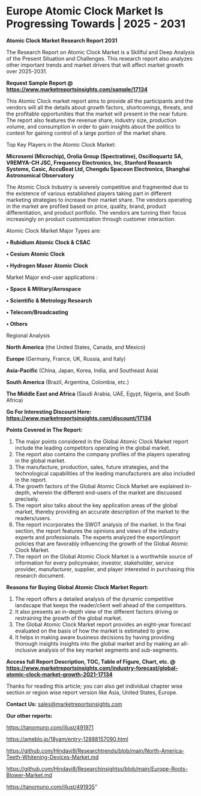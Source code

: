 # Europe Atomic Clock Market Is Progressing Towards | 2025 - 2031

<strong>Atomic Clock Market Research Report 2031</strong>

The Research Report on Atomic Clock Market is a Skillful and Deep Analysis of the Present Situation and Challenges. This research report also analyzes other important trends and market drivers that will affect market growth over 2025-2031.

<strong>Request Sample Report @ <a href=https://www.marketreportsinsights.com/sample/17134>https://www.marketreportsinsights.com/sample/17134</a></strong>

This Atomic Clock market report aims to provide all the participants and the vendors will all the details about growth factors, shortcomings, threats, and the profitable opportunities that the market will present in the near future. The report also features the revenue share, industry size, production volume, and consumption in order to gain insights about the politics to contest for gaining control of a large portion of the market share.

Top Key Players in the Atomic Clock Market:

<strong>Microsemi (Microchip), Orolia Group (Spectratime), Oscilloquartz SA, VREMYA-CH JSC, Frequency Electronics, Inc, Stanford Research Systems, Casic, AccuBeat Ltd, Chengdu Spaceon Electronics, Shanghai Astronomical Observatory</strong>

The Atomic Clock Industry is severely competitive and fragmented due to the existence of various established players taking part in different marketing strategies to increase their market share. The vendors operating in the market are profiled based on price, quality, brand, product differentiation, and product portfolio. The vendors are turning their focus increasingly on product customization through customer interaction.

Atomic Clock Market Major Types are:

<strong>• Rubidium Atomic Clock & CSAC

• Cesium Atomic Clock

• Hydrogen Maser Atomic Clock</strong>

Market Major end-user applications :

<strong>• Space & Military/Aerospace

• Scientific & Metrology Research

• Telecom/Broadcasting

• Others</strong>

Regional Analysis

</u><strong><b>North America</b></strong> (the United States, Canada, and Mexico)

<strong><b>Europe </b></strong>(Germany, France, UK, Russia, and Italy)

<strong><b>Asia-Pacific</b></strong> (China, Japan, Korea, India, and Southeast Asia)

<strong><b>South America</b></strong> (Brazil, Argentina, Colombia, etc.)

<strong><b>The Middle East and Africa</b></strong> (Saudi Arabia, UAE, Egypt, Nigeria, and South Africa)

<strong>Go For Interesting Discount Here: <a href=https://www.marketreportsinsights.com/discount/17134>https://www.marketreportsinsights.com/discount/17134</a></strong>

<strong>Points Covered in The Report:</strong>
<ol>
  <li>The major points considered in the Global Atomic Clock Market report include the leading competitors operating in the global market.</li>
  <li>The report also contains the company profiles of the players operating in the global market.</li>
  <li>The manufacture, production, sales, future strategies, and the technological capabilities of the leading manufacturers are also included in the report.</li>
  <li>The growth factors of the Global Atomic Clock Market are explained in-depth, wherein the different end-users of the market are discussed precisely.</li>
  <li>The report also talks about the key application areas of the global market, thereby providing an accurate description of the market to the readers/users.</li>
  <li>The report incorporates the SWOT analysis of the market. In the final section, the report features the opinions and views of the industry experts and professionals. The experts analyzed the export/import policies that are favorably influencing the growth of the Global Atomic Clock Market.</li>
  <li>The report on the Global Atomic Clock Market is a worthwhile source of information for every policymaker, investor, stakeholder, service provider, manufacturer, supplier, and player interested in purchasing this research document.</li>
</ol>
<strong>Reasons for Buying Global Atomic Clock Market Report:</strong>

<ol>
  <li>The report offers a detailed analysis of the dynamic competitive landscape that keeps the reader/client well ahead of the competitors.</li>
  <li>It also presents an in-depth view of the different factors driving or restraining the growth of the global market.</li>
  <li>The Global Atomic Clock Market report provides an eight-year forecast evaluated on the basis of how the market is estimated to grow.</li>
  <li>It helps in making aware business decisions by having providing thorough insights insights into the global market and by making an all-inclusive analysis of the key market segments and sub-segments.</li>
</ol>
<strong>Access full Report Description, TOC, Table of Figure, Chart, etc. @ <a href=https://www.marketreportsinsights.com/industry-forecast/global-atomic-clock-market-growth-2021-17134>https://www.marketreportsinsights.com/industry-forecast/global-atomic-clock-market-growth-2021-17134</a></strong>


Thanks for reading this article; you can also get individual chapter wise section or region wise report version like Asia, United States, Europe.

<strong>Contact Us:</strong>
sales@marketreportsinsights.com

<strong>Our other reports:</strong>

<a href=https://tanomuno.com/illust/491971>https://tanomuno.com/illust/491971</a>

<a href=https://ameblo.jp/18yam/entry-12888157090.html>https://ameblo.jp/18yam/entry-12888157090.html</a>

<a href=https://github.com/Hindavi9/Researchtrends/blob/main/North-America-Teeth-Whitening-Devices-Market.md>https://github.com/Hindavi9/Researchtrends/blob/main/North-America-Teeth-Whitening-Devices-Market.md</a>

<a href=https://github.com/Hindavi8/Researchinsightss/blob/main/Europe-Roots-Blower-Market.md>https://github.com/Hindavi8/Researchinsightss/blob/main/Europe-Roots-Blower-Market.md</a>

<a href=https://tanomuno.com/illust/491935>https://tanomuno.com/illust/491935</a>"
